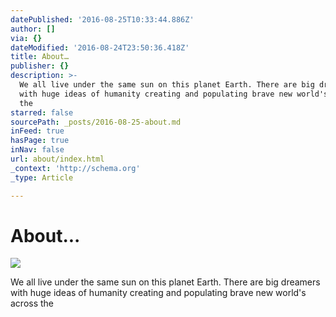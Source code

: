 ```yaml
---
datePublished: '2016-08-25T10:33:44.886Z'
author: []
via: {}
dateModified: '2016-08-24T23:50:36.418Z'
title: About…
publisher: {}
description: >-
  We all live under the same sun on this planet Earth. There are big dreamers
  with huge ideas of humanity creating and populating brave new world's across
  the 
starred: false
sourcePath: _posts/2016-08-25-about.md
inFeed: true
hasPage: true
inNav: false
url: about/index.html
_context: 'http://schema.org'
_type: Article

---
```

# About...
![](https://imgflo.herokuapp.com/graph/vahj1ThiexotieMo/eeeddc6585a0fdf94c2c559e87333db9/croprotate.png?cropheight=570&cropwidth=1275&degrees=0&input=https%3A%2F%2Fthe-grid-user-content.s3-us-west-2.amazonaws.com%2Fcd9493d6-2f8a-42fe-abd3-68bcf64fd323.png&x=24&y=20)

We all live under the same sun on this planet Earth. There are big dreamers with huge ideas of humanity creating and populating brave new world's across the